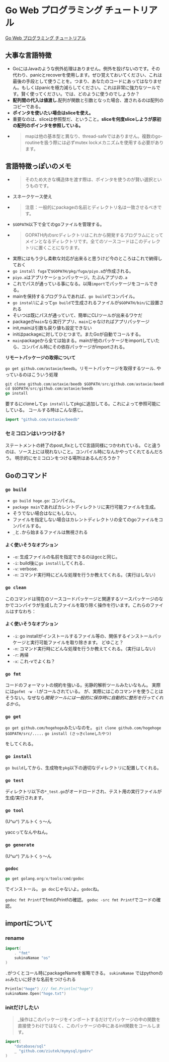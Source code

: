 # Go Web プログラミング チュートリアル

[Go Web プログラミング チュートリアル 
](https://astaxie.gitbooks.io/build-web-application-with-golang/content/ja/index.html)

## 大事な言語特徴

 - GoにはJavaのような例外処理はありません。例外を投げないのです。その代わり、panicとrecoverを使用します。ぜひ覚えておいてください、これは最後の手段として使うことを。つまり、あなたのコードにあってはなりません。もしくはpanicを極力減らしてください。これは非常に強力なツールです。賢く使ってください。では、どのように使うのでしょうか？
 - **配列間の代入は値渡し**.配列が関数と引数となった場合、渡されるのは配列のコピーである。
 - **ポインタを使いたい場合はsliceを使え。**
 - 重要なのは、sliceは参照型だ、ということ。**sliceを何度sliceしようが原初の配列のポインタを参照している。**
 - >mapは他の基本型と異なり、thread-safeではありません。複数のgo-routineを扱う際には必ずmutex lockメカニズムを使用する必要があります。

## 言語特徴っぽいのメモ

 - >そのため大きな構造体を渡す際は、ポインタを使うのが賢い選択というものです。
 - スネークケース使え
 - >注意：一般的にpackageの名前とディレクトリ名は一致させるべきです。
 - `$GOPATH`以下で全てのgoファイルを管理する。
  - >GOPATH内のsrcディレクトリはこれから開発するプログラムにとってメインとなるディレクトリです。全てのソースコードはこのディレクトリに置くことになります。
  - 実際にはもう少し柔軟な対応が出来ると思うけど今のところはこれで納得しておく
 - `go install fuga`で`$GOPATH/pkg/fuga/piyo.a`が作成される。
  - `piyo.a`はアプリケーションパッケージ。たぶんアプリの`.a`
  - これでパスが通っている事になる。以降`import`でパッケージをコールできる。
 - mainを保持するプログラムであれば、`go build`でコンパイル。
  - `go install`によって`go build`で生成されるファイルが`$GOPATH/bin/`に設置される
 - そいつは既にパスが通っていて、簡単にCLIツールが出来るワケだ
 - packageが`main`なら実行アプリ、`main`じゃなければアプリパッケージ
 - init,mainは引数も戻り値も設定できない
 - initはpackageに対してひとつまで。またGoが自動でコールする。
 - `main`packageから全ては始まる。mainが他のパッケージをimportしていたら、コンパイル時にその依存パッケージがimportされる。
 
 
 
 
**リモートパッケージの取得について**

`go get github.com/astaxie/beedb`。リモートパッケージを取得するツール.
やっているのはこういう処理
```go
git clone github.com/astaxie/beedb $GOPATH/src/github.com/astaxie/beedb
cd $GOPATH/src/github.com/astaxie/beedb
go install
```
要するにcloneして`go install`してpkgに追加してる。これによって参照可能にしている。
コールする時はこんな感じ。

```go
import "github.com/astaxie/beedb"
```


### セミコロンはいつつける?

ステートメントの終了のpost_fixとしてC言語同様につかわれている。
Cと違うのは、ソース上には現れないこと。コンパイル時になんかやってくれてるんだろう。
明示的にセミコロンをつける場所はあるんだろうか？



## Goのコマンド
 
### `go build`

 - `go build hoge.go`: コンパイル。
 - `package main`であればカレントディレクトリに実行可能ファイルを生成。
 - そうでない場合はなにもしない。
 - ファイルを指定しない場合はカレントディレクトリの全てのgoファイルをコンパイルする。
 - `_`と`.`から始まるファイルは無視される
 
#### よく使いそうなオプション
 
 - `-o`: 生成ファイルの名前を指定できるのはgccと同じ。
 - `-i`: build後に`go install`してくれる．
 - `-v`: verbose.
 - `-n`: コマンド実行時にどんな処理を行うか教えてくれる。（実行はしない）
 
 
### `go clean`
このコマンドは現在のソースコードパッケージと関連するソースパッケージのなかでコンパイラが生成したファイルを取り除く操作を行います。これらのファイルはすなわち：
 
#### よく使いそうなオプション
 
 - `-i`: go installがインストールするファイル等の、関係するインストールパッケージと実行可能ファイルを取り除きます。
 どゆこと？
 - `-n`: コマンド実行時にどんな処理を行うか教えてくれる。（実行はしない）
 - `-r`: 再帰
 - `-x`: これ-vでよくね？
 
  
### `go fmt`

コードのフォーマットの規約を強いる。劣静的解析ツールみたいなもん。
実際には`gofmt -w -l`がコールされている。
が、実際にはこのコマンドを使うことはそうない。なぜなら*開発ツールには一般的に保存時に自動的に整形を行ってくれるから*。

### `go get`
`go get github.com/hogehoge`みたいなのを。
`git clone github.com/hogehoge $GOPATH/src/.....`
`go install (さっきcloneしたやつ)`

をしてくれる。


### `go install`
`go build`してから、生成物を`pkg`以下の適切なディレクトリに配置してくれる。



### `go test`
ディレクトリ以下の`*_test.go`がオードロードされ、テスト用の実行ファイルが生成/実行されます。

### `go tool`

(U^ω^) アルトくぅ〜ん

yaccってなんやねん。


### `go generate`
(U^ω^) アルトくぅ〜ん

### `godoc`
```go
go get golang.org/x/tools/cmd/godoc
```
でインストール。
`go doc`じゃないよ。`godoc`ね。

`godoc fmt Printf`でfmtのPrintfの確認。
`godoc -src fmt Printf`でコードの確認。


## importについて
### rename

```go
import(
	. "fmt"
	sukinaNamae "os"
)
```

`.`がつくとコール時にpackageNameを省略できる。
`sukinaNamae` ではpythonの`as`みたいに好きな名前をつけられる

```go
Println("hoge") /// fmt.Println("hoge")
sukinaName.Open("hoge.txt")
```


### initだけしたい
 
>  _操作はこのパッケージをインポートするだけでパッケージの中の関数を直接使うわけではなく、このパッケージの中にあるinit関数をコールします。

```go
import(
	"database/sql"
	_ "github.com/ziutek/mymysql/godrv"
)
````



